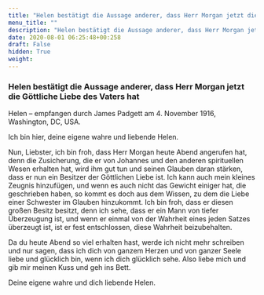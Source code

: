 ```yaml
---
title: "Helen bestätigt die Aussage anderer, dass Herr Morgan jetzt die Göttliche Liebe des Vaters hat"
menu_title: ""
description: "Helen bestätigt die Aussage anderer, dass Herr Morgan jetzt die Göttliche Liebe des Vaters hat"
date: 2020-08-01 06:25:48+00:258
draft: False
hidden: True
weight:
---
```

### Helen bestätigt die Aussage anderer, dass Herr Morgan jetzt die Göttliche Liebe des Vaters hat

Helen – empfangen durch James Padgett am 4. November 1916, Washington, DC, USA.

Ich bin hier, deine eigene wahre und liebende Helen.

Nun, Liebster, ich bin froh, dass Herr Morgan heute Abend angerufen hat, denn die Zusicherung, die er von Johannes und den anderen spirituellen Wesen erhalten hat, wird ihm gut tun und seinen Glauben daran stärken, dass er nun ein Besitzer der Göttlichen Liebe ist. Ich kann auch mein kleines Zeugnis hinzufügen, und wenn es auch nicht das Gewicht einiger hat, die geschrieben haben, so kommt es doch aus dem Wissen, zu dem die Liebe einer Schwester im Glauben hinzukommt. Ich bin froh, dass er diesen großen Besitz besitzt, denn ich sehe, dass er ein Mann von tiefer Überzeugung ist, und wenn er einmal von der Wahrheit eines jeden Satzes überzeugt ist, ist er fest entschlossen, diese Wahrheit beizubehalten.

Da du heute Abend so viel erhalten hast, werde ich nicht mehr schreiben und nur sagen, dass ich dich von ganzem Herzen und von ganzer Seele liebe und glücklich bin, wenn ich dich glücklich sehe. Also liebe mich und gib mir meinen Kuss und geh ins Bett.

Deine eigene wahre und dich liebende Helen.
